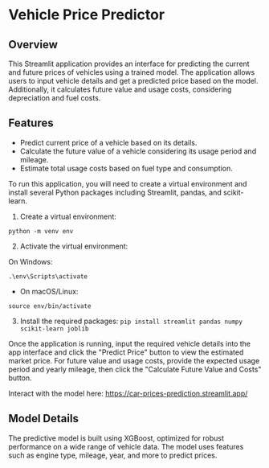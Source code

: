 # Vehicle Price Predictor

## Overview
This Streamlit application provides an interface for predicting the current and future prices of vehicles using a trained model. The application allows users to input vehicle details and get a predicted price based on the model. Additionally, it calculates future value and usage costs, considering depreciation and fuel costs.

## Features
- Predict current price of a vehicle based on its details.
- Calculate the future value of a vehicle considering its usage period and mileage.
- Estimate total usage costs based on fuel type and consumption.

To run this application, you will need to create a virtual environment and install several Python packages including Streamlit, pandas, and scikit-learn.

1. Create a virtual environment:
  ```
  python -m venv env
  ```
2. Activate the virtual environment:

  On Windows:
  ```
  .\env\Scripts\activate
  ```
  
  - On macOS/Linux:
    
  ```
  source env/bin/activate
  ```

3. Install the required packages:
  ```pip install streamlit pandas numpy scikit-learn joblib```

Once the application is running, input the required vehicle details into the app interface and click the "Predict Price" button to view the estimated market price. For future value and usage costs, provide the expected usage period and yearly mileage, then click the "Calculate Future Value and Costs" button.

Interact with the model here: https://car-prices-prediction.streamlit.app/

## Model Details
The predictive model is built using XGBoost, optimized for robust performance on a wide range of vehicle data. The model uses features such as engine type, mileage, year, and more to predict prices.


